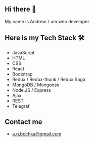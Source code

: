## Hi there 👋

My name is Andrew. I am web developer.

## Here is my Tech Stack  🛠 
- JavaScript
- HTML
- CSS
- React
- Bootstrap
- Redux / Redux-thunk / Redux Saga
- MongoDB / Mongoose
- Node.JS / Express
- Ajax
- REST
- Telegraf

## Contact me
- a.g.bochka@gmail.com

<!--
**anboch/anboch** is a ✨ _special_ ✨ repository because its `README.md` (this file) appears on your GitHub profile.

Here are some ideas to get you started:

- 🔭 I’m currently working on ...
- 🌱 I’m currently learning ...
- 👯 I’m looking to collaborate on ...
- 🤔 I’m looking for help with ...
- 💬 Ask me about ...
- 📫 How to reach me: ...
- 😄 Pronouns: ...
- ⚡ Fun fact: ...
-->
